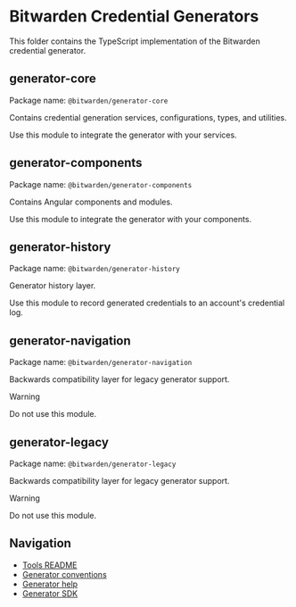 # Bitwarden Credential Generators

This folder contains the TypeScript implementation of the Bitwarden credential
generator.

## generator-core

Package name: `@bitwarden/generator-core`

Contains credential generation services, configurations, types, and utilities.

Use this module to integrate the generator with your services.

## generator-components

Package name: `@bitwarden/generator-components`

Contains Angular components and modules.

Use this module to integrate the generator with your components.

## generator-history

Package name: `@bitwarden/generator-history`

Generator history layer.

Use this module to record generated credentials to an account's credential log.

## generator-navigation

Package name: `@bitwarden/generator-navigation`

Backwards compatibility layer for legacy generator support.

> [!WARNING]
> Do not use this module.

## generator-legacy

Package name: `@bitwarden/generator-legacy`

Backwards compatibility layer for legacy generator support.

> [!WARNING]
> Do not use this module.

## Navigation

- [Tools README](../README.md)
- [Generator conventions](./conventions.md)
- [Generator help](https://bitwarden.com/help/generator/)
- [Generator SDK](https://github.com/bitwarden/sdk-internal/tree/main/crates/bitwarden-generators)
